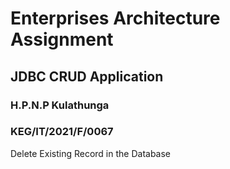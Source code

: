 #  Enterprises Architecture Assignment

## JDBC CRUD Application

### H.P.N.P Kulathunga
### KEG/IT/2021/F/0067
Delete Existing Record in the Database
